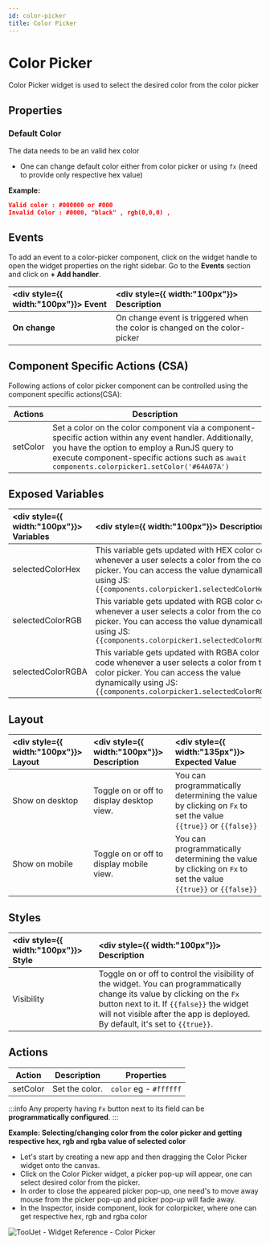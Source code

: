 ```yaml
---
id: color-picker
title: Color Picker
---
```


# Color Picker

Color Picker widget is used to select the desired color from the color picker

<div style={{paddingTop:'24px', paddingBottom:'24px'}}>

## Properties

### Default Color

The data needs to be an valid hex color

- One can change default color either from color picker or using `fx` (need to provide only respective hex value)

**Example:**

```json
Valid color : #000000 or #000
Invalid Color : #0000, "black" , rgb(0,0,0) ,
```

</div>

<div style={{paddingTop:'24px', paddingBottom:'24px'}}>

## Events

To add an event to a color-picker component, click on the widget handle to open the widget properties on the right sidebar. Go to the **Events** section and click on **+ Add handler**.

| <div style={{ width:"100px"}}> Event </div> | <div style={{ width:"100px"}}> Description </div> |
|:----------- |:----------- |
| **On change** | On change event is triggered when the color is changed on the color-picker|

</div>

<div style={{paddingTop:'24px', paddingBottom:'24px'}}>

## Component Specific Actions (CSA)

Following actions of color picker component can be controlled using the component specific actions(CSA):

| Actions     | Description |
| ----------- | ----------- |
| setColor | Set a color on the color component via a component-specific action within any event handler. Additionally, you have the option to employ a RunJS query to execute component-specific actions such as `await components.colorpicker1.setColor('#64A07A')` |

</div>

<div style={{paddingTop:'24px', paddingBottom:'24px'}}>

## Exposed Variables

| <div style={{ width:"100px"}}> Variables </div> | <div style={{ width:"100px"}}> Description </div> |
|:----------- |:----------- |
| selectedColorHex | This variable gets updated with HEX color code whenever a user selects a color from the color picker. You can access the value dynamically using JS: `{{components.colorpicker1.selectedColorHex}}`|
| selectedColorRGB | This variable gets updated with RGB color code whenever a user selects a color from the color picker. You can access the value dynamically using JS: `{{components.colorpicker1.selectedColorRGB}}`|
| selectedColorRGBA | This variable gets updated with RGBA color code whenever a user selects a color from the color picker. You can access the value dynamically using JS: `{{components.colorpicker1.selectedColorRGBA}}`|

</div>

<div style={{paddingTop:'24px', paddingBottom:'24px'}}>

## Layout

| <div style={{ width:"100px"}}> Layout </div> | <div style={{ width:"100px"}}> Description </div> | <div style={{ width:"135px"}}> Expected Value  </div> |
|:--------------- |:----------------------------------------- | :------------------------------------------------------------------------------------------------------------- |
| Show on desktop | Toggle on or off to display desktop view. | You can programmatically determining the value by clicking on `Fx` to set the value `{{true}}` or `{{false}}` |
| Show on mobile  | Toggle on or off to display mobile view.  | You can programmatically determining the value by clicking on `Fx` to set the value `{{true}}` or `{{false}}` |

</div>

<div style={{paddingTop:'24px', paddingBottom:'24px'}}>

## Styles

| <div style={{ width:"100px"}}> Style </div> | <div style={{ width:"100px"}}> Description    </div>                                                                                                                                                                                                                                          |
|:---------- | :-------------------------------------------------------------------------------------------------------------------------------------------------------------------------------------------------------------------------------------------------------- |
| Visibility | Toggle on or off to control the visibility of the widget. You can programmatically change its value by clicking on the `Fx` button next to it. If `{{false}}` the widget will not visible after the app is deployed. By default, it's set to `{{true}}`. |

</div>

<div style={{paddingTop:'24px', paddingBottom:'24px'}}>

## Actions

| Action      | Description | Properties |
| ----------- | ----------- | ------------------ |
| setColor | Set the  color. | `color` eg - `#ffffff` |

:::info
Any property having `Fx` button next to its field can be **programmatically configured**.
:::

**Example: Selecting/changing color from the color picker and getting respective hex, rgb and rgba value of selected color**
- Let's start by creating a new app and then dragging the Color Picker  widget onto the canvas.
- Click on the Color Picker widget, a picker pop-up will appear, one can select desired color from the picker.
- In order to close the appeared picker pop-up, one need's to move away mouse from the picker pop-up and picker pop-up will fade away.
- In the Inspector, inside component, look for colorpicker, where one can get respective hex, rgb and rgba color

<div style={{textAlign: 'center'}}>

<img className="screenshot-full" src="/img/widgets/color-picker/colorpickerinspector-v2.png" alt="ToolJet - Widget Reference - Color Picker" />

</div>

</div>